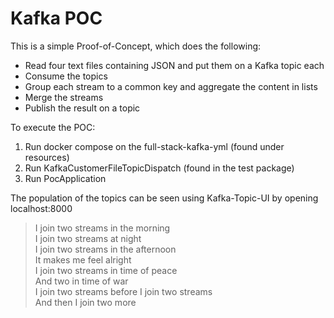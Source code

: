 # Kafka POC

This is a simple Proof-of-Concept, which does the following:

* Read four text files containing JSON and put them on a Kafka topic each 
* Consume the topics
* Group each stream to a common key and aggregate the content in lists
* Merge the streams
* Publish the result on a topic

To execute the POC:
1. Run docker compose on the full-stack-kafka-yml (found under resources)
2. Run KafkaCustomerFileTopicDispatch (found in the test package)
3. Run PocApplication

The population of the topics can be seen using Kafka-Topic-UI by opening localhost:8000

> I join two streams in the morning  
> I join two streams at night  
> I join two streams in the afternoon  
> It makes me feel alright  
> I join two streams in time of peace  
> And two in time of war  
> I join two streams before I join two streams  
> And then I join two more  